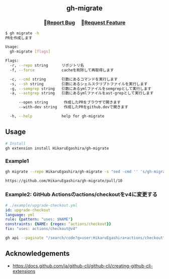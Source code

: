 <h2 align="center">
    <p align="center">gh-migrate</p>
</h2>

<h3 align="center">
🔹<a  href="https://github.com/HikaruEgashira/gh-migrate/issues">Report Bug</a> &nbsp; &nbsp;
🔹<a  href="https://github.com/HikaruEgashira/gh-migrate/issues">Request Feature</a>
</h3>

```bash
$ gh migrate -h
PRを作成します

Usage:
  gh-migrate [flags]

Flags:
  -r, --repo string      リポジトリ名
  -f, --force            cacheを削除して再取得します

  -c, --cmd string       引数にあるコマンドを実行します
  -s, --sh string        引数にあるシェルスクリプトファイルを実行します
  -g, --semgrep string   引数にあるymlファイルをsemgrepとして実行します
  -a, --astgrep string   引数にあるymlファイルをast-grepとして実行します

      --open string       作成したPRをブラウザで開きます
      --with-dev string   作成したPRをgithub.devで開きます

  -h, --help             help for gh-migrate
```

## Usage

```bash
# Install
gh extension install HikaruEgashira/gh-migrate
```

### Example1

```bash
gh migrate --repo HikaruEgashira/gh-migrate -s "sed -cmd '' 's/gh-migrate/gh-migrate2/g' README.md"

https://github.com/HikaruEgashira/gh-migrate/pull/10
```

### Example2: GitHub Actionsのactions/checkoutをv4に変更する

```yml
# ./example/upgrade-checkout.yml
id: upgrade-checkout
language: yml
rule: {pattern: "uses: $NAME"}
constraints: {NAME: {regex: ^actions/checkout}}
fix: "uses: actions/checkout@v4"
```

```bash
gh api --paginate "/search/code?q=user:HikaruEgashira+actions/checkout" -q ".items.[].repository.name" | sort -u | xargs -I {} gh migrate --repo HikaruEgashira/{} --astgrep ./example/upgrade-checkout.yml
```

## Acknowledgements

- https://docs.github.com/ja/github-cli/github-cli/creating-github-cli-extensions
